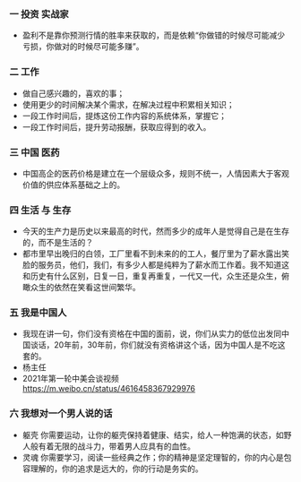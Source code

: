 ### 一 投资 实战家
- 盈利不是靠你预测行情的胜率来获取的，而是依赖“你做错的时候尽可能减少亏损，你做对的时候尽可能多赚”。

### 二 工作 
- 做自己感兴趣的，喜欢的事；
- 使用更少的时间解决某个需求，在解决过程中积累相关知识；
- 一段工作时间后，提炼这份工作内容的系统体系，掌握它；
- 一段工作时间后，提升劳动报酬，获取应得到的收入。

### 三 中国 医药
- 中国高企的医药价格是建立在一个层级众多，规则不统一，人情因素大于客观价值的供应体系基础之上的。

### 四 生活 与 生存
- 今天的生产力是历史以来最高的时代，然而多少的成年人是觉得自己是在生存的，而不是生活的？
- 都市里早出晚归的白领，工厂里看不到未来的的工人，餐厅里为了薪水露出笑脸的服务员，他们，我们，有多少人都是纯粹为了薪水而工作着。我不知道这和历史有什么区别，日复一日，重复再重复，一代又一代，众生还是众生，俯瞰众生的依然在笑看这世间繁华。

### 五 我是中国人
- 我现在讲一句，你们没有资格在中国的面前，说，你们从实力的低位出发同中国谈话，20年前，30年前，你们就没有资格讲这个话，因为中国人是不吃这套的。
- 杨主任
- 2021年第一轮中美会谈视频 https://m.weibo.cn/status/4616458367929976

### 六 我想对一个男人说的话
- 躯壳 你需要运动，让你的躯壳保持着健康、结实，给人一种饱满的状态，如野人般有着无限的战斗力，带着男人应具有的血性。
- 灵魂 你需要学习，阅读一些经典之作；你的精神是坚定理智的，你的内心是包容理解的，你的追求是远大的，你的行动是务实的。